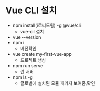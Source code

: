 # Vue CLI 설치

- npm install(i로써도됨) -g @vue/cli
  - vue-cil 설치
- vue --version
- npm i
  - 버전확인
- vue create my-first-vue-app
  - 프로젝트 생성
- npm run serve
  - 런 서버
- npm ls -g
  - 글로벌에 설치된 모듈 패키지 보여줌,확인

